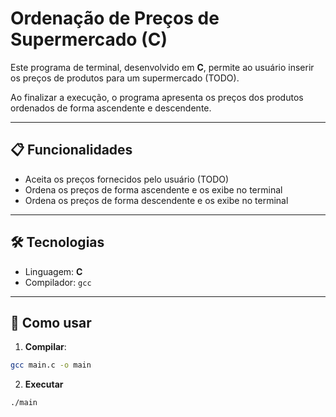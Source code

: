 
# Ordenação de Preços de Supermercado (C)

Este programa de terminal, desenvolvido em **C**, permite ao usuário inserir os preços de produtos para um supermercado (TODO).  

Ao finalizar a execução, o programa apresenta os preços dos produtos ordenados de forma ascendente e descendente.

---

## 📋 Funcionalidades
- Aceita os preços fornecidos pelo usuário (TODO)  
- Ordena os preços de forma ascendente e os exibe no terminal  
- Ordena os preços de forma descendente e os exibe no terminal

---

## 🛠️ Tecnologias

- Linguagem: **C**  
- Compilador: `gcc`

---

## 🚀 Como usar

1. **Compilar**:
```bash
gcc main.c -o main
```

2. **Executar**

```bash
./main
```
